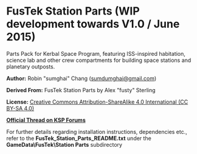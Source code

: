 # FusTek Station Parts (WIP development towards V1.0 / June 2015)
Parts Pack for Kerbal Space Program, featuring ISS-inspired habitation, science lab and other crew compartments for building space stations and planetary outposts.

**Author:** Robin "sumghai" Chang (sumdumghai@gmail.com)

**Derived From:** FusTek Station Parts by Alex "fusty" Sterling

**License:** [Creative Commons Attribution-ShareAlike 4.0 International (CC BY-SA 4.0)](http://www.creativecommons.org/licenses/by-sa/4.0/)

[**Official Thread on KSP Forums**](http://forum.kerbalspaceprogram.com/threads/35043-0-20-FusTek-Station-Parts-Expansion)

For further details regarding installation instructions, dependencies etc., refer to the **FusTek\_Station\_Parts\_README.txt** under the **GameData\FusTek\Station Parts** subdirectory
